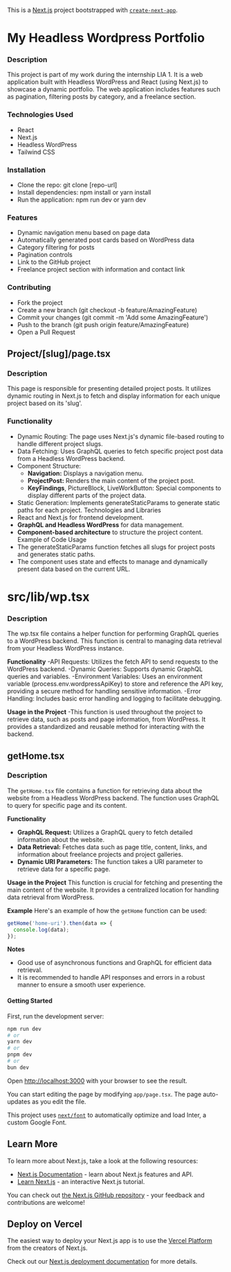 This is a [Next.js](https://nextjs.org/) project bootstrapped with [`create-next-app`](https://github.com/vercel/next.js/tree/canary/packages/create-next-app).

# My Headless Wordpress Portfolio

### Description
This project is part of my work during the internship LIA 1. It is a web application built with Headless WordPress and React (using Next.js) to showcase a dynamic portfolio. The web application includes features such as pagination, filtering posts by category, and a freelance section.

### Technologies Used
* React
* Next.js
* Headless WordPress
* Tailwind CSS

### Installation
* Clone the repo: git clone [repo-url]
* Install dependencies: npm install or yarn install
* Run the application: npm run dev or yarn dev

### Features
* Dynamic navigation menu based on page data
* Automatically generated post cards based on WordPress data
* Category filtering for posts
* Pagination controls
* Link to the GitHub project
* Freelance project section with information and contact link


### Contributing
* Fork the project
* Create a new branch (git checkout -b feature/AmazingFeature)
* Commit your changes (git commit -m 'Add some AmazingFeature')
* Push to the branch (git push origin feature/AmazingFeature)
* Open a Pull Request


## Project/[slug]/page.tsx
### Description
This page is responsible for presenting detailed project posts. It utilizes dynamic routing in Next.js to fetch and display information for each unique project based on its 'slug'.

### Functionality
- Dynamic Routing: The page uses Next.js's dynamic file-based routing to handle different project slugs.
- Data Fetching: Uses GraphQL queries to fetch specific project post data from a Headless WordPress backend.
- Component Structure:
  - **Navigation:** Displays a navigation menu.
  - **ProjectPost:** Renders the main content of the project post.
  - **KeyFindings**, PictureBlock, LiveWorkButton: Special components to display different parts of the project data.
- Static Generation: Implements generateStaticParams to generate static paths for each project.
Technologies and Libraries
- React and Next.js for frontend development.
- **GraphQL and Headless WordPress** for data management.
- **Component-based architecture** to structure the project content.
Example of Code Usage
- The generateStaticParams function fetches all slugs for project posts and generates static paths.
- The component uses state and effects to manage and dynamically present data based on the current URL.

# src/lib/wp.tsx
### Description
The wp.tsx file contains a helper function for performing GraphQL queries to a WordPress backend. This function is central to managing data retrieval from your Headless WordPress instance.

**Functionality**
-API Requests: Utilizes the fetch API to send requests to the WordPress backend.
-Dynamic Queries: Supports dynamic GraphQL queries and variables.
-Environment Variables: Uses an environment variable (process.env.wordpressApiKey) to store and reference the API key, providing a secure method for handling sensitive information.
-Error Handling: Includes basic error handling and logging to facilitate debugging.

**Usage in the Project**
-This function is used throughout the project to retrieve data, such as posts and page information, from WordPress. It provides a standardized and reusable method for interacting with the backend.



## getHome.tsx

### Description
The `getHome.tsx` file contains a function for retrieving data about the website from a Headless WordPress backend. The function uses GraphQL to query for specific page and its content.

**Functionality**
- **GraphQL Request:** Utilizes a GraphQL query to fetch detailed information about the website.
- **Data Retrieval:** Fetches data such as page title, content, links, and information about freelance projects and project galleries.
- **Dynamic URI Parameters:** The function takes a URI parameter to retrieve data for a specific page.

**Usage in the Project**
This function is crucial for fetching and presenting the main content of the website. It provides a centralized location for handling data retrieval from WordPress.

**Example**
Here's an example of how the `getHome` function can be used:

```javascript
getHome('home-uri').then(data => {
  console.log(data);
});
```

**Notes**
- Good use of asynchronous functions and GraphQL for efficient data retrieval.
- It is recommended to handle API responses and errors in a robust manner to ensure a smooth user experience.

#### Getting Started

First, run the development server:

```bash
npm run dev
# or
yarn dev
# or
pnpm dev
# or
bun dev
```

Open [http://localhost:3000](http://localhost:3000) with your browser to see the result.

You can start editing the page by modifying `app/page.tsx`. The page auto-updates as you edit the file.

This project uses [`next/font`](https://nextjs.org/docs/basic-features/font-optimization) to automatically optimize and load Inter, a custom Google Font.

## Learn More

To learn more about Next.js, take a look at the following resources:

- [Next.js Documentation](https://nextjs.org/docs) - learn about Next.js features and API.
- [Learn Next.js](https://nextjs.org/learn) - an interactive Next.js tutorial.

You can check out [the Next.js GitHub repository](https://github.com/vercel/next.js/) - your feedback and contributions are welcome!

## Deploy on Vercel

The easiest way to deploy your Next.js app is to use the [Vercel Platform](https://vercel.com/new?utm_medium=default-template&filter=next.js&utm_source=create-next-app&utm_campaign=create-next-app-readme) from the creators of Next.js.

Check out our [Next.js deployment documentation](https://nextjs.org/docs/deployment) for more details.
